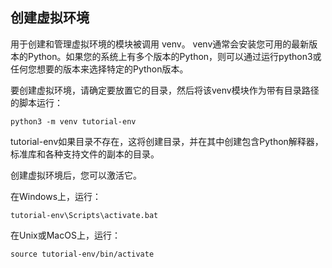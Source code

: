 ## 创建虚拟环境

用于创建和管理虚拟环境的模块被调用 venv。 venv通常会安装您可用的最新版本的Python。如果您的系统上有多个版本的Python，则可以通过运行python3或任何您想要的版本来选择特定的Python版本。

要创建虚拟环境，请确定要放置它的目录，然后将该venv模块作为带有目录路径的脚本运行：

```
python3 -m venv tutorial-env
```

tutorial-env如果目录不存在，这将创建目录，并在其中创建包含Python解释器，标准库和各种支持文件的副本的目录。

创建虚拟环境后，您可以激活它。

在Windows上，运行：

```
tutorial-env\Scripts\activate.bat
```

在Unix或MacOS上，运行：

```
source tutorial-env/bin/activate
```



